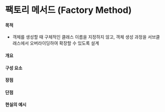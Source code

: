 # 팩토리 메서드 (Factory Method)

#### 목적

- 객체를 생성할 때 구체적인 클래스 이름을 지정하지 않고, 객체 생성 과정을 서브클래스에서 오버라이딩하여 확장할 수 있도록 설계

#### 개요

#### 구성 요소

#### 장점

#### 단점

#### 현실의 예시
